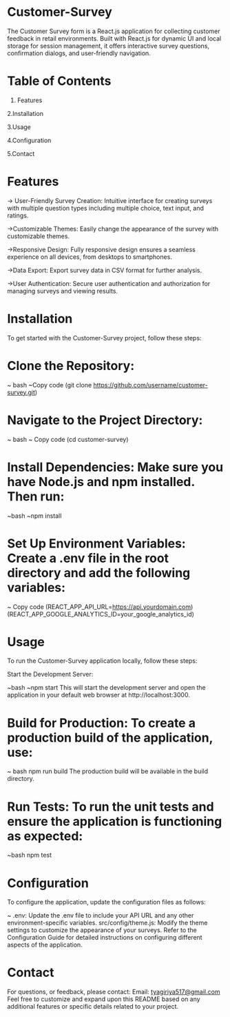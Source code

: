 # Customer-Survey
The Customer Survey form is a React.js application for collecting customer feedback in retail environments. Built with React.js for dynamic UI and local storage for session management, it offers interactive survey questions, confirmation dialogs, and user-friendly navigation.

# Table of Contents
1. Features

2.Installation

3.Usage

4.Configuration

5.Contact

# Features
-> User-Friendly Survey Creation: Intuitive interface for creating surveys with multiple question types including multiple choice, text input, and ratings.

->Customizable Themes: Easily change the appearance of the survey with customizable themes.

->Responsive Design: Fully responsive design ensures a seamless experience on all devices, from desktops to smartphones.

->Data Export: Export survey data in CSV format for further analysis.

->User Authentication: Secure user authentication and authorization for managing surveys and viewing results.

# Installation
To get started with the Customer-Survey project, follow these steps:

# Clone the Repository:
~ bash
~Copy code
(git clone https://github.com/username/customer-survey.git)

# Navigate to the Project Directory:
~ bash
~ Copy code
(cd customer-survey)

# Install Dependencies: Make sure you have Node.js and npm installed. Then run:
~bash
~npm install

# Set Up Environment Variables: Create a .env file in the root directory and add the following variables:

~ Copy code
(REACT_APP_API_URL=https://api.yourdomain.com)
(REACT_APP_GOOGLE_ANALYTICS_ID=your_google_analytics_id)

# Usage
To run the Customer-Survey application locally, follow these steps:

Start the Development Server:

~bash
~npm start
This will start the development server and open the application in your default web browser at http://localhost:3000.

# Build for Production: To create a production build of the application, use:

~ bash
npm run build
The production build will be available in the build directory.

# Run Tests: To run the unit tests and ensure the application is functioning as expected:

~bash
npm test

# Configuration
To configure the application, update the configuration files as follows:

~ .env: Update the .env file to include your API URL and any other environment-specific variables.
src/config/theme.js: Modify the theme settings to customize the appearance of your surveys.
Refer to the Configuration Guide for detailed instructions on configuring different aspects of the application.


# Contact
For questions,  or feedback, please contact:
Email: tyagiriya517@gmail.com
Feel free to customize and expand upon this README based on any additional features or specific details related to your project.





